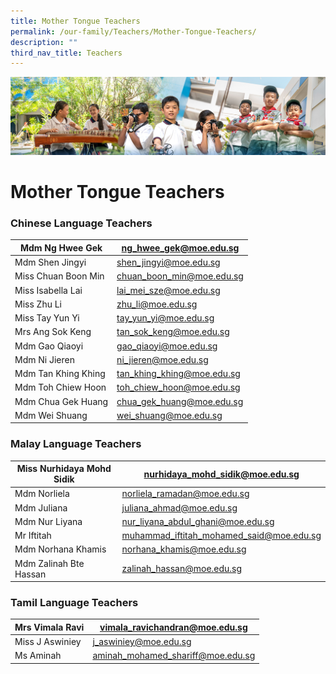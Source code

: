 ```yaml
---
title: Mother Tongue Teachers
permalink: /our-family/Teachers/Mother-Tongue-Teachers/
description: ""
third_nav_title: Teachers
---
```

![](/images/AboutUs.jpg)

Mother Tongue Teachers
======================

  


### **Chinese Language Teachers**

| Mdm Ng Hwee Gek       | ng_hwee_gek@moe.edu.sg               |
|-----------------------|--------------------------------------|
| Mdm Shen Jingyi       | shen_jingyi@moe.edu.sg               |
| Miss Chuan Boon Min   | chuan_boon_min@moe.edu.sg            |
| Miss Isabella Lai     | lai_mei_sze@moe.edu.sg               |
| Miss Zhu Li           | zhu_li@moe.edu.sg                    |
| Miss Tay Yun Yi       | tay_yun_yi@moe.edu.sg                |
| Mrs Ang Sok Keng      | tan_sok_keng@moe.edu.sg              |
| Mdm  Gao Qiaoyi       | gao_qiaoyi@moe.edu.sg                |
| Mdm Ni Jieren         | ni_jieren@moe.edu.sg                 |
| Mdm Tan Khing Khing   | tan_khing_khing@moe.edu.sg           |
| Mdm Toh Chiew Hoon    | toh_chiew_hoon@moe.edu.sg            |
| Mdm Chua Gek Huang    | chua_gek_huang@moe.edu.sg            |
| Mdm Wei Shuang        | wei_shuang@moe.edu.sg                |




### **Malay Language Teachers**

| Miss Nurhidaya Mohd Sidik | nurhidaya_mohd_sidik@moe.edu.sg          |
|---------------------------|------------------------------------------|
| Mdm Norliela              | norliela_ramadan@moe.edu.sg              |
| Mdm Juliana               | juliana_ahmad@moe.edu.sg                 |
| Mdm Nur Liyana              | nur_liyana_abdul_ghani@moe.edu.sg                |
| Mr Iftitah                | muhammad_iftitah_mohamed_said@moe.edu.sg |
| Mdm Norhana Khamis        | norhana_khamis@moe.edu.sg                |
| Mdm Zalinah Bte Hassan    | zalinah_hassan@moe.edu.sg                |



### **Tamil Language Teachers**

| Mrs Vimala Ravi | vimala_ravichandran@moe.edu.sg    |
|-----------------|-----------------------------------|
| Miss J Aswiniey | j_aswiniey@moe.edu.sg             |
| Ms Aminah       | aminah_mohamed_shariff@moe.edu.sg |
